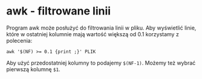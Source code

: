 # awk - filtrowane linii

Program awk może posłużyć do filtrowania linii w pliku.
Aby wyświetlić linie, które w ostatniej kolumnie mają wartość większą od 0.1 korzystamy z polecenia:

```
awk '$(NF) >= 0.1 {print ;}' PLIK
```

Aby użyć przedostatniej kolumny to podajemy `$(NF-1)`.
Możemy też wybrać pierwszą kolumnę `$1`.

